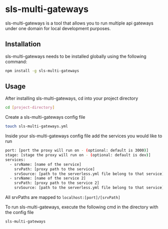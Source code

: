 # sls-multi-gateways
sls-multi-gateways is a tool that allows you to run multiple api gateways under one domain for local development purposes.

## Installation
sls-multi-gateways needs to be installed globally using the following command:
```bash
npm install -g sls-multi-gateways
```

## Usage
After installing sls-multi-gateways, cd into your project directory
```bash
cd [project-directory]
```

Create a sls-multi-gateways config file
```bash
touch sls-multi-gateways.yml
```

Inside your sls-multi-gateways config file add the services you would like to run
```bash
port: [port the proxy will run on - (optional: default is 3000)]
stage: [stage the proxy will run on - (optional: default is dev)]
services:
  - srvName: [name of the service]
    srvPath: [proxy path to the service]
    srvSource: [path to the serverless.yml file belong to that service]
  - srvName: [name of the service 2]
    srvPath: [proxy path to the service 2]
    srvSource: [path to the serverless.yml file belong to that service]
```

All srvPaths are mapped to ```localhost:[port]/[srvPath]```

To run sls-multi-gateways, execute the following cmd in the directory with the config file

```bash
sls-multi-gateways
```

